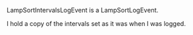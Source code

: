 LampSortIntervalsLogEvent is a LampSortLogEvent.

I hold a copy of the intervals set as it was when I was logged.